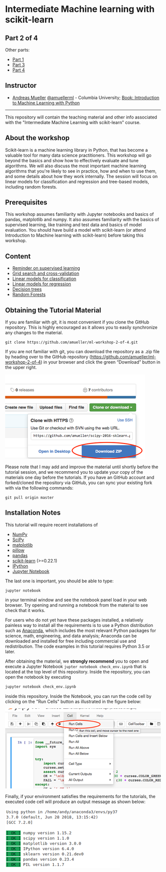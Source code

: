 Intermediate Machine learning with scikit-learn
========================================================

Part 2 of 4
-----------
Other parts:
- [Part 1](https://github.com/amueller/ml-workshop-2-of-4)
- [Part 3](https://github.com/amueller/ml-workshop-3-of-4)
- [Part 4](https://github.com/amueller/ml-workshop-4-of-4)

Instructor
-----------

- [Andreas Mueller](http://amuller.github.io) [@amuellerml](https://twitter.com/amuellerml) - Columbia University; [Book: Introduction to Machine Learning with Python](http://shop.oreilly.com/product/0636920030515.do)

---

This repository will contain the teaching material and other info associated
with the "Intermediate Machine Learning with scikit-learn" course.

About the workshop
------------------
Scikit-learn is a machine learning library in Python, that has become a
valuable tool for many data science practitioners. This workshop will go beyond
the basics and show how to effectively evaluate and tune algorithms. We will
also discuss the most important machine learning algorithms that you're likely
to see in practice, how and when to use them, and some details about how they
work internally. The session will focus on linear models for classification and
regression and tree-based models, including random forests.

Prerequisites
-------------
This workshop assumes familiarity with Jupyter notebooks and basics of pandas, matplotlib and numpy.
It also assumes familiarity with the basics of supervised learning, like training and test data and basics of model evaluation.
You should have build a model with scikit-learn (or attend Introduction to Machine learning with scikit-learn) before
taking this workshop.

Content
-------
- [Reminder on supervised learning](https://amueller.github.io/ml-workshop-2-of-4/slides/01-reminder-supervised-learning.html)
- [Grid search and cross-validation](https://amueller.github.io/ml-workshop-2-of-4/slides/02-cross-validation-grid-search.html)
- [Linear models for classification](https://amueller.github.io/ml-workshop-2-of-4/slides/03-linear-models-regression.html)
- [Linear models for regression](https://amueller.github.io/ml-workshop-2-of-4/slides/04-linear-models-classification.html)
- [Decision trees](https://amueller.github.io/ml-workshop-2-of-4/slides/05-trees-forests.html)
- [Random Forests](https://amueller.github.io/ml-workshop-2-of-4/slides/05-trees-forests.html#26)

Obtaining the Tutorial Material
--------------------------------


If you are familiar with git, it is most convenient if you clone the GitHub repository. This
is highly encouraged as it allows you to easily synchronize any changes to the material.

```
git clone https://github.com/amueller/ml-workshop-2-of-4.git
```

If you are not familiar with git, you can download the repository as a .zip file by heading over to the GitHub repository (https://github.com/amueller/ml-workshop-2-of-4) in your browser and click the green “Download” button in the upper right.

![](images/download-repo.png)

Please note that I may add and improve the material until shortly before the tutorial session, and we recommend you to update your copy of the materials one day before the tutorials. If you have an GitHub account and forked/cloned the repository via GitHub, you can sync your existing fork with via the following commands:

```
git pull origin master
```


Installation Notes
------------------

This tutorial will require recent installations of

- [NumPy](http://www.numpy.org)
- [SciPy](http://www.scipy.org)
- [matplotlib](http://matplotlib.org)
- [pillow](https://python-pillow.org)
- [pandas](http://pandas.pydata.org)
- [scikit-learn](http://scikit-learn.org/stable/) (>=0.22.1)
- [IPython](http://ipython.readthedocs.org/en/stable/)
- [Jupyter Notebook](http://jupyter.org)

The last one is important, you should be able to type:

    jupyter notebook

in your terminal window and see the notebook panel load in your web browser.
Try opening and running a notebook from the material to see check that it works.

For users who do not yet have these  packages installed, a relatively
painless way to install all the requirements is to use a Python distribution
such as [Anaconda](https://www.continuum.io/downloads), which includes
the most relevant Python packages for science, math, engineering, and
data analysis; Anaconda can be downloaded and installed for free
including commercial use and redistribution.
The code examples in this tutorial requires Python 3.5 or later.

After obtaining the material, we **strongly recommend** you to open and execute
a Jupyter Notebook `jupter notebook check_env.ipynb` that is located at the
top level of this repository. Inside the repository, you can open the notebook
by executing

```bash
jupyter notebook check_env.ipynb
```

inside this repository. Inside the Notebook, you can run the code cell by
clicking on the "Run Cells" button as illustrated in the figure below:

![](images/check_env-1.png)


Finally, if your environment satisfies the requirements for the tutorials, the executed code cell will produce an output message as shown below:

![](images/check_env-2.png)
